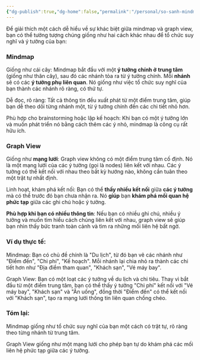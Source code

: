 ```yaml
---
{"dg-publish":true,"dg-home":false,"permalink":"/personal/so-sanh-mindmap-va-graph-view/","dgPassFrontmatter":true,"noteIcon":"","updated":"2025-01-14T22:28:27.515+07:00"}
---
```



Để giải thích một cách dễ hiểu về sự khác biệt giữa mindmap và graph view, bạn có thể tưởng tượng chúng giống như hai cách khác nhau để tổ chức suy nghĩ và ý tưởng của bạn:

### **Mindmap**

Giống như cái cây: Mindmap bắt đầu với một **ý tưởng chính ở** **trung tâm** (giống như thân cây), sau đó các nhánh tỏa ra từ ý tưởng chính. Mỗi **nhánh** sẽ có các **ý tưởng phụ liên quan**. Nó giống như việc tổ chức suy nghĩ của bạn thành các nhánh rõ ràng, có thứ tự.

Dễ đọc, rõ ràng: Tất cả thông tin đều xuất phát từ một điểm trung tâm, giúp bạn dễ theo dõi từng nhánh một, từ ý tưởng chính đến các chi tiết nhỏ hơn.

Phù hợp cho brainstorming hoặc lập kế hoạch: Khi bạn có một ý tưởng lớn và muốn phát triển nó bằng cách thêm các ý nhỏ, mindmap là công cụ rất hữu ích.


### **Graph View**

Giống như **mạng lưới**: Graph view không có một điểm trung tâm cố định. Nó là một mạng lưới của các ý tưởng (gọi là nodes) liên kết với nhau. Các ý tưởng có thể kết nối với nhau theo bất kỳ hướng nào, không cần tuân theo một trật tự nhất định.

Linh hoạt, khám phá kết nối: Bạn có thể **thấy nhiều kết nối** giữa **các ý tưởng** mà có thể trước đó bạn chưa nhận ra. Nó **giúp** bạn **khám phá mối quan hệ phức tạp** giữa các ghi chú hoặc ý tưởng.

**Phù hợp khi bạn có nhiều thông tin**: Nếu bạn có nhiều ghi chú, nhiều ý tưởng và muốn tìm hiểu cách chúng liên kết với nhau, graph view sẽ giúp bạn nhìn thấy bức tranh toàn cảnh và tìm ra những mối liên hệ bất ngờ.


### **Ví dụ thực tế:**

Mindmap: Bạn có chủ đề chính là "Du lịch", từ đó bạn vẽ các nhánh như "Điểm đến", "Chi phí", "Kế hoạch". Mỗi nhánh lại chia nhỏ ra thành các chi tiết hơn như "Địa điểm tham quan", "Khách sạn", "Vé máy bay".

Graph View: Bạn có một loạt các ý tưởng về du lịch và chi tiêu. Thay vì bắt đầu từ một điểm trung tâm, bạn có thể thấy ý tưởng "Chi phí" kết nối với "Vé máy bay", "Khách sạn" và "Ăn uống", đồng thời "Điểm đến" có thể kết nối với "Khách sạn", tạo ra mạng lưới thông tin liên quan chồng chéo.


### **Tóm lại:**

Mindmap giống như tổ chức suy nghĩ của bạn một cách có trật tự, rõ ràng theo từng nhánh từ trung tâm.

Graph View giống như một mạng lưới cho phép bạn tự do khám phá các mối liên hệ phức tạp giữa các ý tưởng.


